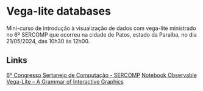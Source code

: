 # Vega-lite databases

Mini-curso de introdução à visualização de dados com vega-lite ministrado no 6º SERCOMP que ocorreu na cidade de Patos, estado da Paraíba, no dia 21/05/2024, das 10h30 às 12h00.

## Links

[6º Congresso Sertanejo de Computação - SERCOMP](https://sercomppb.com.br/)
[Notebook Observable](https://observablehq.com/d/8727f7762df1f2db)
[Vega-Lite – A Grammar of Interactive Graphics](https://vega.github.io/vega-lite/)
